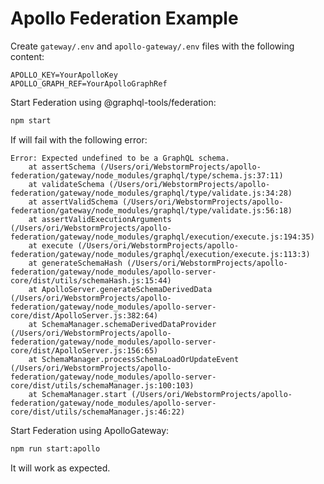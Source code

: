 # Apollo Federation Example

Create `gateway/.env` and `apollo-gateway/.env` files with the following content:

```
APOLLO_KEY=YourApolloKey
APOLLO_GRAPH_REF=YourApolloGraphRef
```

Start Federation using @graphql-tools/federation:

```bash
npm start
```

If will fail with the following error:
```
Error: Expected undefined to be a GraphQL schema.
    at assertSchema (/Users/ori/WebstormProjects/apollo-federation/gateway/node_modules/graphql/type/schema.js:37:11)
    at validateSchema (/Users/ori/WebstormProjects/apollo-federation/gateway/node_modules/graphql/type/validate.js:34:28)
    at assertValidSchema (/Users/ori/WebstormProjects/apollo-federation/gateway/node_modules/graphql/type/validate.js:56:18)
    at assertValidExecutionArguments (/Users/ori/WebstormProjects/apollo-federation/gateway/node_modules/graphql/execution/execute.js:194:35)
    at execute (/Users/ori/WebstormProjects/apollo-federation/gateway/node_modules/graphql/execution/execute.js:113:3)
    at generateSchemaHash (/Users/ori/WebstormProjects/apollo-federation/gateway/node_modules/apollo-server-core/dist/utils/schemaHash.js:15:44)
    at ApolloServer.generateSchemaDerivedData (/Users/ori/WebstormProjects/apollo-federation/gateway/node_modules/apollo-server-core/dist/ApolloServer.js:382:64)
    at SchemaManager.schemaDerivedDataProvider (/Users/ori/WebstormProjects/apollo-federation/gateway/node_modules/apollo-server-core/dist/ApolloServer.js:156:65)
    at SchemaManager.processSchemaLoadOrUpdateEvent (/Users/ori/WebstormProjects/apollo-federation/gateway/node_modules/apollo-server-core/dist/utils/schemaManager.js:100:103)
    at SchemaManager.start (/Users/ori/WebstormProjects/apollo-federation/gateway/node_modules/apollo-server-core/dist/utils/schemaManager.js:46:22)
```

Start Federation using ApolloGateway:

```bash
npm run start:apollo
```

It will work as expected.
